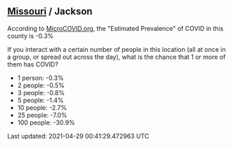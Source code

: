 
## [Missouri](/united-states/missouri) / Jackson

According to [MicroCOVID.org](http://microcovid.org),
the "Estimated Prevalence" of COVID in this county is -0.3%

If you interact with a certain number of people in this location
(all at once in a group, or spread out across the day), what is the chance that
1 or more of them has COVID?

- 1 person: -0.3%
- 2 people: -0.5%
- 3 people: -0.8%
- 5 people: -1.4%
- 10 people: -2.7%
- 25 people: -7.0%
- 100 people: -30.9%

Last updated: 2021-04-29 00:41:29.472963 UTC
